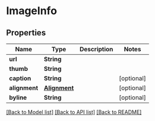 # ImageInfo

## Properties
Name | Type | Description | Notes
------------ | ------------- | ------------- | -------------
**url** | **String** |  | 
**thumb** | **String** |  | 
**caption** | **String** |  | [optional] 
**alignment** | [**Alignment**](Alignment.md) |  | [optional] 
**byline** | **String** |  | [optional] 

[[Back to Model list]](../README.md#documentation-for-models) [[Back to API list]](../README.md#documentation-for-api-endpoints) [[Back to README]](../README.md)


